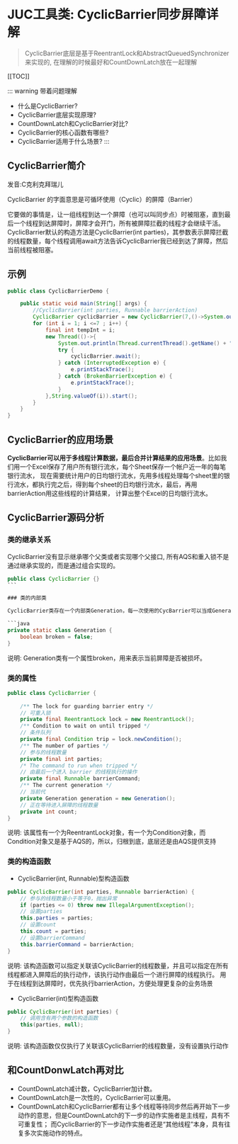 # JUC工具类: CyclicBarrier同步屏障详解

>CyclicBarrier底层是基于ReentrantLock和AbstractQueuedSynchronizer来实现的, 在理解的时候最好和CountDownLatch放在一起理解

[[TOC]]

::: warning 带着问题理解
- 什么是CyclicBarrier? 
- CyclicBarrier底层实现原理? 
- CountDownLatch和CyclicBarrier对比? 
- CyclicBarrier的核心函数有哪些? 
- CyclicBarrier适用于什么场景?
:::

## CyclicBarrier简介

发音:C克利克拜瑞儿

CyclicBarrier 的字面意思是可循环使用（Cyclic）的屏障（Barrier）

它要做的事情是，让一组线程到达一个屏障（也可以叫同步点）时被阻塞，直到最后一个线程到达屏障时，屏障才会开门，所有被屏障拦截的线程才会继续干活。
CyclicBarrier默认的构造方法是CyclicBarrier(int parties)，其参数表示屏障拦截的线程数量，每个线程调用await方法告诉CyclicBarrier我已经到达了屏障，然后当前线程被阻塞。

## 示例

``` java
public class CyclicBarrierDemo {

    public static void main(String[] args) {
        //CyclicBarrier(int parties, Runnable barrierAction)
        CyclicBarrier cyclicBarrier = new CyclicBarrier(7,()->System.out.println("收集完毕，召唤神龙！"));
        for (int i = 1; i <=7 ; i++) {
            final int tempInt = i;
            new Thread(()->{
                System.out.println(Thread.currentThread().getName() + "\t 收集到第"+ tempInt + "颗龙珠");
                try {
                    cyclicBarrier.await();
                } catch (InterruptedException e) {
                    e.printStackTrace();
                } catch (BrokenBarrierException e) {
                    e.printStackTrace();
                }
            },String.valueOf(i)).start();
        }
    }
}
```

## CyclicBarrier的应用场景

**CyclicBarrier可以用于多线程计算数据，最后合并计算结果的应用场景**。比如我们用一个Excel保存了用户所有银行流水，每个Sheet保存一个帐户近一年的每笔银行流水，
现在需要统计用户的日均银行流水，先用多线程处理每个sheet里的银行流水，都执行完之后，得到每个sheet的日均银行流水，最后，再用barrierAction用这些线程的计算结果，
计算出整个Excel的日均银行流水。

## CyclicBarrier源码分析
  
### 类的继承关系

CyclicBarrier没有显示继承哪个父类或者实现哪个父接口, 所有AQS和重入锁不是通过继承实现的，而是通过组合实现的。

``` java
public class CyclicBarrier {}
```　　

### 类的内部类

CyclicBarrier类存在一个内部类Generation，每一次使用的CycBarrier可以当成Generation的实例，其源代码如下

```java
private static class Generation {
    boolean broken = false;
}
```
说明: Generation类有一个属性broken，用来表示当前屏障是否被损坏。

### 类的属性

```` java
public class CyclicBarrier {
    
    /** The lock for guarding barrier entry */
    // 可重入锁
    private final ReentrantLock lock = new ReentrantLock();
    /** Condition to wait on until tripped */
    // 条件队列
    private final Condition trip = lock.newCondition();
    /** The number of parties */
    // 参与的线程数量
    private final int parties;
    /* The command to run when tripped */
    // 由最后一个进入 barrier 的线程执行的操作
    private final Runnable barrierCommand;
    /** The current generation */
    // 当前代
    private Generation generation = new Generation();
    // 正在等待进入屏障的线程数量
    private int count;
}
````
说明: 该属性有一个为ReentrantLock对象，有一个为Condition对象，而Condition对象又是基于AQS的，所以，归根到底，底层还是由AQS提供支持

### 类的构造函数

- CyclicBarrier(int, Runnable)型构造函数
``` java
public CyclicBarrier(int parties, Runnable barrierAction) {
    // 参与的线程数量小于等于0，抛出异常
    if (parties <= 0) throw new IllegalArgumentException();
    // 设置parties
    this.parties = parties;
    // 设置count
    this.count = parties;
    // 设置barrierCommand
    this.barrierCommand = barrierAction;
}
```
说明: 该构造函数可以指定关联该CyclicBarrier的线程数量，并且可以指定在所有线程都进入屏障后的执行动作，该执行动作由最后一个进行屏障的线程执行。
用于在线程到达屏障时，优先执行barrierAction，方便处理更复杂的业务场景
- CyclicBarrier(int)型构造函数

``` java
public CyclicBarrier(int parties) {
    // 调用含有两个参数的构造函数
    this(parties, null);
}
```
说明: 该构造函数仅仅执行了关联该CyclicBarrier的线程数量，没有设置执行动作


## 和CountDonwLatch再对比 

- CountDownLatch减计数，CyclicBarrier加计数。 
- CountDownLatch是一次性的，CyclicBarrier可以重用。 
- CountDownLatch和CyclicBarrier都有让多个线程等待同步然后再开始下一步动作的意思，但是CountDownLatch的下一步的动作实施者是主线程，具有不可重复性；
而CyclicBarrier的下一步动作实施者还是“其他线程”本身，具有往复多次实施动作的特点。



